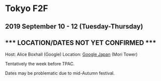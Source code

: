# Tokyo F2F
## 2019 September 10 - 12 (Tuesday-Thursday)
## *** LOCATION/DATES NOT YET CONFIRMED ***

Host: Alice Boxhall (Google)
Location: [Google Japan](https://goo.gl/maps/R4TDR9z2xYy) (Mori Tower)

Tentatively the week before TPAC.

Dates may be problematic due to mid-Autumn festival.
